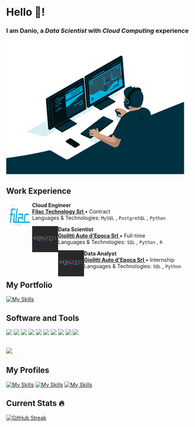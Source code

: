 # Hello 👋!

### I am Danio, a ***Data Scientist*** with ***Cloud Computing*** experience </br>
![](https://github.com/daniocionini/daniocionini/blob/main/giphy.gif)


## Work Experience
<p dir="auto">
          <a href="https://www.filactech.com/team" rel="nofollow">
                    <img align="left" height="70px" width="70px" src="https://github.com/daniocionini/daniocionini/blob/main/filactechnologylogopiccolo.png">
          </a>
</p>
<p dir="auto">
          <strong>Cloud Engineer</strong>
          <br>
          <a href="https://www.filactech.com/team" rel="nofollow">
                    <strong>Filac Technology Srl</strong>
          </a>
          • Contract 
          <br>
          Languages & Technologies: 
          <code>MySQL</code>
          ,
          <code>PostgreSQL</code>
          ,
          <code>Python</code>
          <br>

<p dir="auto">
          <a href="https://www.giolittiricambiautodepoca.com" rel="nofollow">
                    <img align="left" height="70px" width="70px" src="https://github.com/daniocionini/daniocionini/blob/main/abfa51eb520350fce0775d4d0a31cd3b-1024x1024.jpeg">
          </a>
</p>
<p dir="auto">
          <strong>Data Scientist</strong>
          <br>
          <a href="https://www.giolittiricambiautodepoca.com" rel="nofollow">
                    <strong>Giolitti Auto d'Epoca Srl</strong>
          </a>
          • Full-time 
          <br>
          Languages & Technologies: 
          <code>SQL</code>
          ,
          <code>Python</code>
          ,
          <code>R</code>
          <br>
          
<p dir="auto">
          <a href="https://www.giolittiricambiautodepoca.com" rel="nofollow">
                    <img align="left" height="70px" width="70px" src="https://github.com/daniocionini/daniocionini/blob/main/abfa51eb520350fce0775d4d0a31cd3b-1024x1024.jpeg">
          </a>
</p>
<p dir="auto">
          <strong>Data Analyst</strong>
          <br>
          <a href="https://www.giolittiricambiautodepoca.com" rel="nofollow">
                    <strong>Giolitti Auto d'Epoca Srl</strong>
          </a>
          • Internship 
          <br>
          Languages & Technologies: 
          <code>SQL</code>
          ,
          <code>Python</code>
          <br>



## My Portfolio
[![My Skills](https://skillicons.dev/icons?i=github)](https://daniocionini.github.io)

          


## Software and Tools 
<img src="https://cdn.jsdelivr.net/gh/devicons/devicon/icons/mysql/mysql-original-wordmark.svg" height="80"> <img src="https://cdn.jsdelivr.net/gh/devicons/devicon/icons/postgresql/postgresql-plain-wordmark.svg" height="70"> <img src="https://cdn.jsdelivr.net/gh/devicons/devicon/icons/python/python-original-wordmark.svg" height="70"> <img src="https://cdn.jsdelivr.net/gh/devicons/devicon/icons/html5/html5-plain-wordmark.svg" height="70"> <img src="https://cdn.jsdelivr.net/gh/devicons/devicon/icons/r/r-original.svg" height="70"> <img src="https://cdn.jsdelivr.net/gh/devicons/devicon/icons/php/php-plain.svg" height="70"> <img src="https://cdn.jsdelivr.net/gh/devicons/devicon/icons/css3/css3-plain-wordmark.svg" height="70"> <img src="https://cdn.jsdelivr.net/gh/devicons/devicon/icons/amazonwebservices/amazonwebservices-plain-wordmark.svg" height="90"> <img src="https://cdn.jsdelivr.net/gh/devicons/devicon/icons/fastapi/fastapi-original-wordmark.svg" height="100"> <img src="https://cdn.jsdelivr.net/gh/devicons/devicon/icons/vscode/vscode-original-wordmark.svg" height="70">
          
          
</br> 
<img src="https://camo.githubusercontent.com/76ce88ff28bafd25d82d7faf18a6fe762079b79a34472a7c8067e2f1ca55e40f/68747470733a2f2f6d656469612e67697068792e636f6d2f6d656469612f48364b75735a38707a787479796d626c6e452f67697068792e676966" width="150">


## My Profiles
[![My Skills](https://skillicons.dev/icons?i=linkedin)](https://www.linkedin.com/in/daniocionini) [![My Skills](https://skillicons.dev/icons?i=stackoverflow)](https://stackoverflow.com/users/16124834/d-cio) [![My Skills](https://skillicons.dev/icons?i=twitter)](https://twitter.com/data_cioninidan)

## Current Stats :fire:
[![GitHub Streak](https://streak-stats.demolab.com/?user=daniocionini&theme=dark)](https://git.io/streak-stats)
